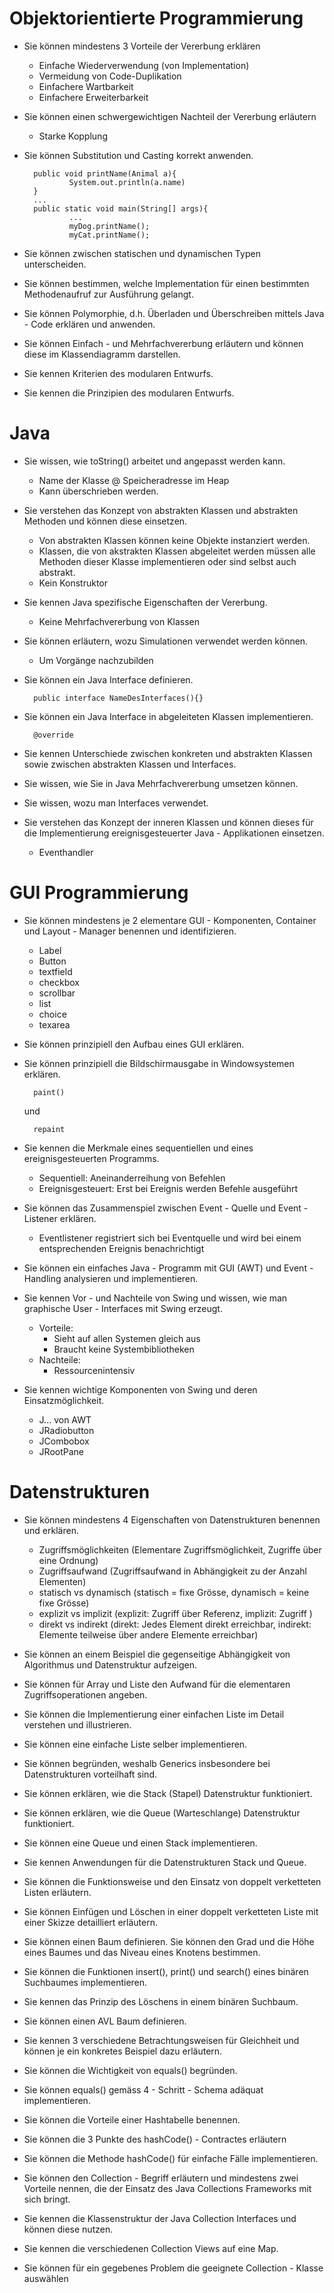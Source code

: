 # Objektorientierte Programmierung
* Sie können mindestens 3 Vorteile der Vererbung erklären

    * Einfache Wiederverwendung (von Implementation)
    * Vermeidung von Code-Duplikation
    * Einfachere Wartbarkeit
    * Einfachere Erweiterbarkeit

* Sie können einen schwergewichtigen Nachteil der Vererbung erläutern

    * Starke Kopplung

* Sie können Substitution und Casting korrekt anwenden.

        public void printName(Animal a){
                System.out.println(a.name)
        }
        ...
        public static void main(String[] args){
                ...
                myDog.printName();
                myCat.printName();

* Sie können zwischen statischen und dynamischen Typen unterscheiden.
* Sie können bestimmen, welche Implementation für einen bestimmten Methodenaufruf zur Ausführung gelangt.
* Sie können Polymorphie, d.h. Überladen und Überschreiben mittels Java - Code erklären und anwenden.
* Sie können Einfach - und Mehrfachvererbung erläutern und können diese im Klassendiagramm darstellen.
* Sie kennen Kriterien des modularen Entwurfs.
* Sie kennen die Prinzipien des modularen Entwurfs.

# Java
* Sie wissen, wie toString() arbeitet und angepasst werden kann.

    * Name der Klasse \@ Speicheradresse im Heap
    * Kann überschrieben werden. 

* Sie verstehen das Konzept von abstrakten Klassen und abstrakten Methoden und können diese einsetzen.

    * Von abstrakten Klassen können keine Objekte instanziert werden.
    * Klassen, die von akstrakten Klassen abgeleitet werden müssen alle Methoden dieser Klasse implementieren oder sind selbst auch abstrakt.
    * Kein Konstruktor

* Sie kennen Java spezifische Eigenschaften der Vererbung.

    * Keine Mehrfachvererbung von Klassen

* Sie können erläutern, wozu Simulationen verwendet werden können.

    * Um Vorgänge nachzubilden

* Sie können ein Java Interface definieren.

        public interface NameDesInterfaces(){}

* Sie können ein Java Interface in abgeleiteten Klassen implementieren.
        
        @override

* Sie kennen Unterschiede zwischen konkreten und abstrakten Klassen sowie zwischen abstrakten Klassen und Interfaces.      
* Sie wissen, wie Sie in Java Mehrfachvererbung umsetzen können.      
* Sie wissen, wozu man Interfaces verwendet.      
* Sie verstehen das Konzept der inneren Klassen und können dieses für die Implementierung ereignisgesteuerter Java - Applikationen einsetzen. 

    * Eventhandler

# GUI Programmierung
* Sie können mindestens je 2 elementare GUI - Komponenten, Container und Layout - Manager benennen und identifizieren.

    * Label
    * Button
    * textfield
    * checkbox
    * scrollbar
    * list
    * choice
    * texarea
 
* Sie können prinzipiell den Aufbau eines GUI erklären.
* Sie können prinzipiell die Bildschirmausgabe in Windowsystemen erklären.

        paint()

    und

        repaint

* Sie kennen die Merkmale eines sequentiellen und eines ereignisgesteuerten Programms.

    * Sequentiell: Aneinanderreihung von Befehlen
    * Ereignisgesteuert: Erst bei Ereignis werden Befehle ausgeführt

* Sie können das Zusammenspiel zwischen Event - Quelle und Event - Listener erklären. 

    * Eventlistener registriert sich bei Eventquelle und wird bei einem entsprechenden Ereignis benachrichtigt

* Sie können ein einfaches Java - Programm mit GUI (AWT) und Event - Handling analysieren und implementieren.     
* Sie kennen Vor - und Nachteile von Swing und wissen, wie man graphische User - Interfaces mit Swing erzeugt.

    * Vorteile: 
        * Sieht auf allen Systemen gleich aus
        * Braucht keine Systembibliotheken 
    * Nachteile:
        * Ressourcenintensiv

* Sie kennen wichtige Komponenten von Swing und deren Einsatzmöglichkeit.

    * J... von AWT
    * JRadiobutton
    * JCombobox
    * JRootPane

# Datenstrukturen
* Sie können mindestens 4 Eigenschaften von Datenstrukturen benennen und erklären.

    * Zugriffsmöglichkeiten (Elementare Zugriffsmöglichkeit, Zugriffe über eine Ordnung) 
    * Zugriffsaufwand (Zugriffsaufwand in Abhängigkeit zu der Anzahl Elementen) 
    * statisch vs dynamisch (statisch = fixe Grösse, dynamisch = keine fixe Grösse) 
    * explizit vs implizit (explizit: Zugriff über Referenz, implizit: Zugriff ) 
    * direkt vs indirekt (direkt: Jedes Element direkt erreichbar, indirekt: Elemente teilweise über andere Elemente erreichbar)

* Sie können an einem Beispiel die gegenseitige Abhängigkeit von Algorithmus und Datenstruktur aufzeigen. 
* Sie können für Array und Liste den Aufwand für die elementaren Zugriffsoperationen angeben. 
* Sie können die Implementierung einer einfachen Liste im Detail verstehen und illustrieren. 
* Sie können eine einfache Liste selber implementieren. 
* Sie können begründen, weshalb Generics insbesondere bei Datenstrukturen vorteilhaft sind.
* Sie können erklären, wie die Stack (Stapel) Datenstruktur funktioniert. 
* Sie können erklären, wie die Queue (Warteschlange) Datenstruktur funktioniert. 
* Sie können eine Queue und einen Stack implementieren. 
* Sie kennen Anwendungen für die Datenstrukturen Stack und Queue. 
* Sie können die Funktionsweise und den Einsatz von doppelt verketteten Listen erläutern. 
* Sie können Einfügen und Löschen in einer doppelt verketteten Liste mit einer Skizze detailliert erläutern. 
* Sie können einen Baum definieren. Sie können den Grad und die Höhe eines Baumes und das Niveau eines Knotens bestimmen. 
* Sie können die Funktionen insert(), print() und search() eines binären Suchbaumes implementieren.
* Sie kennen das Prinzip des Löschens in einem binären Suchbaum. 
* Sie können einen AVL Baum definieren. 
* Sie kennen 3 verschiedene Betrachtungsweisen für Gleichheit und können je ein konkretes Beispiel dazu erläutern. 
* Sie können die Wichtigkeit von equals() begründen. 
* Sie können equals() gemäss 4 - Schritt - Schema adäquat implementieren. 
* Sie können die Vorteile einer Hashtabelle benennen. 
* Sie können die 3 Punkte des hashCode() - Contractes erläutern 
* Sie können die Methode hashCode() für einfache Fälle implementieren.
* Sie können den Collection - Begriff erläutern und mindestens zwei Vorteile nennen, die der Einsatz des Java Collections Frameworks mit sich bringt. 
* Sie kennen die Klassenstruktur der Java Collection Interfaces und können diese nutzen. 
* Sie kennen die verschiedenen Collection Views auf eine Map. 
* Sie können für ein gegebenes Problem die geeignete Collection - Klasse auswählen 

